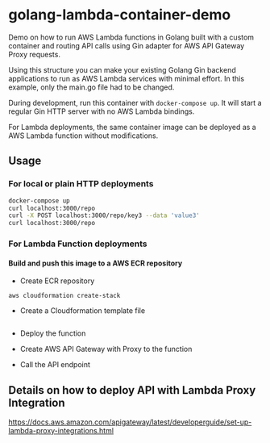# golang-lambda-container-demo

Demo on how to run AWS Lambda functions in Golang built with a custom container and routing API calls using Gin adapter for AWS API Gateway Proxy requests.

Using this structure you can make your existing Golang Gin backend applications to run as AWS Lambda services with minimal effort. In this example, only the main.go file had to be changed.

During development, run this container with `docker-compose up`. It will start a regular Gin HTTP server with no AWS Lambda bindings.

For Lambda deployments, the same container image can be deployed as a AWS Lambda function without modifications.

## Usage

### For local or plain HTTP deployments

```sh
docker-compose up
curl localhost:3000/repo
curl -X POST localhost:3000/repo/key3 --data 'value3'
curl localhost:3000/repo
```

### For Lambda Function deployments

#### Build and push this image to a AWS ECR repository

* Create ECR repository

`aws cloudformation create-stack `

* Create a Cloudformation template file

```yml

```

* Deploy the function

* Create AWS API Gateway with Proxy to the function

* Call the API endpoint

## Details on how to deploy API with Lambda Proxy Integration

https://docs.aws.amazon.com/apigateway/latest/developerguide/set-up-lambda-proxy-integrations.html

